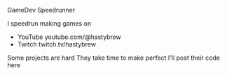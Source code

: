 GameDev Speedrunner

I speedrun making games on
- YouTube youtube.com/@hastybrew
- Twitch twitch.tv/hastybrew

Some projects are hard
They take time to make perfect
I'll post their code here
